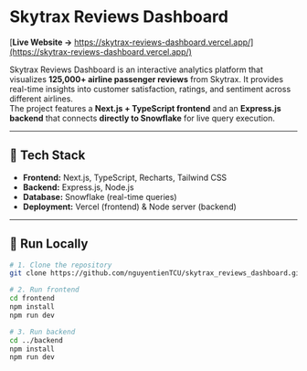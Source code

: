 # Skytrax Reviews Dashboard

[**Live Website →** https://skytrax-reviews-dashboard.vercel.app/](https://skytrax-reviews-dashboard.vercel.app/)

Skytrax Reviews Dashboard is an interactive analytics platform that visualizes **125,000+ airline passenger reviews** from Skytrax. It provides real-time insights into customer satisfaction, ratings, and sentiment across different airlines.  
The project features a **Next.js + TypeScript frontend** and an **Express.js backend** that connects **directly to Snowflake** for live query execution.

---

## 🧠 Tech Stack

- **Frontend:** Next.js, TypeScript, Recharts, Tailwind CSS  
- **Backend:** Express.js, Node.js  
- **Database:** Snowflake (real-time queries)  
- **Deployment:** Vercel (frontend) & Node server (backend)

---

## 🚀 Run Locally

```bash
# 1. Clone the repository
git clone https://github.com/nguyentienTCU/skytrax_reviews_dashboard.git

# 2. Run frontend
cd frontend
npm install
npm run dev

# 3. Run backend
cd ../backend
npm install
npm run dev